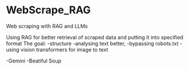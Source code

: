 # WebScrape_RAG
Web scraping with RAG and LLMs

Using RAG for better retrieval of scraped data and putting it into specified format
The goal:
-structure
-analysing text better,
-bypassing robots.txt
-using vision transformers for image to text

-Gemini
-Beatiful Soup        
